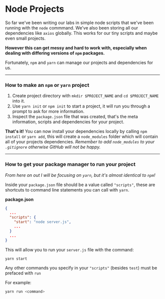 
# Node Projects

So far we've been writing our labs in simple node scripts that we've been running with the `node` commmand. We've also been storing all our dependencies like `axios` globally. This works for our tiny scripts and maybe even small projects. 

**However this can get messy and hard to work with, especially when dealing with differing versions of `npm` packages.**

Fortunately, `npm` and `yarn` can manage our projects and dependencies for us.

---

### How to make an `npm` or `yarn` project

1. Create project directory with `mkdir $PROJECT_NAME` and `cd $PROJECT_NAME` into it.
2. Use `yarn init` or `npm init` to start a project, it will run you through a prompt to ask for more information.
3. Inspect the `package.json` file that was created, that's the meta information, scripts and dependencies for your project.

**That's it!** You can now install your dependencies locally by calling `npm install` or `yarn add`, this will create a `node_modules` folder which will contain all of your projects dependencies. *Remember to add `node_modules` to your `.gitignore` otherwise GitHub will not be happy.*

---

### How to get your package manager to run your project

*From here on out I will be focusing on `yarn`, but it's almost identical to `npm`!*

Inside your `package.json` file should be a value called `"scripts"`, these are shortcuts to command line statements you can call with `yarn`. 

**package.json**
```json
{
  ...
  "scripts": {
    "start": "node server.js",
    ...
  }
  ...
}
```

This will allow you to run your `server.js` file with the command:

```sh
yarn start
```

Any other commands you specify in your `"scripts"` (besides `test`) must be prefaced with `run`

For example:
```sh
yarn run <command>
```